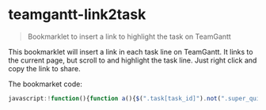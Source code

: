 # teamgantt-link2task

> Bookmarklet to insert a link to highlight the task on TeamGantt

This bookmarklet will insert a link in each task line on TeamGantt. It links to the current page, but scroll to and highlight the task line. Just right click and copy the link to share.

The bookmarket code:

```js
javascript:!function(){function a(){$(".task[task_id]").not(".super_quick_add").each(function(){var a=$(this),b=a.attr("task_id"),c=a.children(".get_url");c.remove(),a.prepend(\'<a class="get_url" href="\'+window.location.href+\'&onload=highlight-task,\'+b+\'&" style="position:absolute; left: 0;">Link</a>\')})}($=window.jQuery)?a():(script=document.createElement("script"),script.src="https://ajax.googleapis.com/ajax/libs/jquery/3.1.0/jquery.min.js",script.onload=a,document.body.appendChild(script))}()
```
